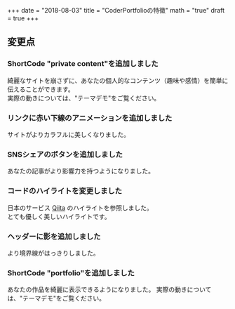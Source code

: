 +++
date = "2018-08-03"
title = "CoderPortfolioの特徴"
math = "true"
draft = true
+++

## 変更点 

### ShortCode "private content"を追加しました

綺麗なサイトを崩さずに、あなたの個人的なコンテンツ（趣味や感情）を簡単に伝えることができます。  
実際の動きについては、"テーマデモ"をご覧ください。 

### リンクに赤い下線のアニメーションを追加しました

サイトがよりカラフルに美しくなりました。

### SNSシェアのボタンを追加しました

あなたの記事がより影響力を持つようになりました。

### コードのハイライトを変更しました

日本のサービス [Qiita](https://qiita.com/) のハイライトを参照しました。  
とても優しく美しいハイライトです。  

### ヘッダーに影を追加しました

より境界線がはっきりしました。  

### ShortCode "portfolio"を追加しました

あなたの作品を綺麗に表示できるようになりました。
実際の動きについては、"テーマデモ"をご覧ください。 